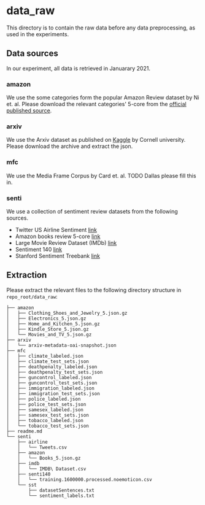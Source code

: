 # data_raw

This directory is to contain the raw data before any data preprocessing, as used in the experiments.

## Data sources

In our experiment, all data is retrieved in Januarary 2021.

### amazon

We use the some categories form the popular Amazon Review dataset by Ni et. al. Please download the relevant categories' 5-core from the [official published source](https://nijianmo.github.io/amazon/).

### arxiv

We use the Arxiv dataset as published on [Kaggle](https://www.kaggle.com/Cornell-University/arxiv) by Cornell university. Please download the archive and extract the json.

### mfc

We use the Media Frame Corpus by Card et. al. 
TODO Dallas please fill this in.

### senti

We use a collection of sentiment review datasets from the following sources.

- Twitter US Airline Sentiment [link](https://www.kaggle.com/crowdflower/twitter-airline-sentiment)
- Amazon books review 5-core [link](https://nijianmo.github.io/amazon/)
- Large Movie Review Dataset (IMDb) [link](https://www.kaggle.com/lakshmi25npathi/imdb-dataset-of-50k-movie-reviews)
- Sentiment 140 [link](http://help.sentiment140.com/for-students)
- Stanford Sentiment Treebank [link](https://nlp.stanford.edu/sentiment/code.html)

## Extraction

Please extract the relevant files to the following directory structure in `repo_root/data_raw`:

```
├── amazon
│   ├── Clothing_Shoes_and_Jewelry_5.json.gz
│   ├── Electronics_5.json.gz
│   ├── Home_and_Kitchen_5.json.gz
│   ├── Kindle_Store_5.json.gz
│   └── Movies_and_TV_5.json.gz
├── arxiv
│   └── arxiv-metadata-oai-snapshot.json
├── mfc
│   ├── climate_labeled.json
│   ├── climate_test_sets.json
│   ├── deathpenalty_labeled.json
│   ├── deathpenalty_test_sets.json
│   ├── guncontrol_labeled.json
│   ├── guncontrol_test_sets.json
│   ├── immigration_labeled.json
│   ├── immigration_test_sets.json
│   ├── police_labeled.json
│   ├── police_test_sets.json
│   ├── samesex_labeled.json
│   ├── samesex_test_sets.json
│   ├── tobacco_labeled.json
│   └── tobacco_test_sets.json
├── readme.md
└── senti
    ├── airline
    │   └── Tweets.csv
    ├── amazon
    │   └── Books_5.json.gz
    ├── imdb
    │   └── IMDB\ Dataset.csv
    ├── senti140
    │   └── training.1600000.processed.noemoticon.csv
    └── sst
        ├── datasetSentences.txt
        └── sentiment_labels.txt
```